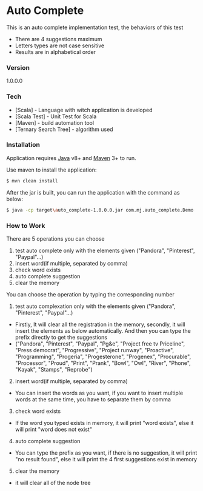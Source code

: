 # Auto Complete

This is an auto complete implementation test, the behaviors of this test
  - There are 4 suggestions maximum
  - Letters types are not case sensitive 
  - Results are in alphabetical order

### Version
1.0.0.0

### Tech

* [Scala] - Language with witch application is developed
* [Scala Test] - Unit Test for Scala
* [Maven] - build automation tool
* [Ternary Search Tree] - algorithm used

### Installation

Application requires [Java](https://www.java.com) v8+ and [Maven](https://maven.apache.org/) 3+ to run.

Use maven to install the application:

```sh
$ mvn clean install
```
After the jar is built, you can run the application with the command as below:
```sh
$ java -cp target\auto_complete-1.0.0.0.jar com.mj.auto_complete.Demo
```

### How to Work

There are 5 operations you can choose 
1. test auto complete only with the elements given ("Pandora", "Pinterest", "Paypal"...)
2. insert word(if multiple, separated by comma)
3. check word exists
4. auto complete suggestion
5. clear the memory

You can choose the operation by typing the corresponding number

1. test auto complexation only with the elements given ("Pandora", "Pinterest", "Paypal"...)
* Firstly, It will clear all the registration in the memory, secondly, it will insert the elements as below automatically. And then you can type the prefix directly to get the suggestions
* ("Pandora", "Pinterest", "Paypal", "Pg&e", "Project free tv Priceline", "Press democrat", "Progressive", "Project runway", "Proactive", "Programming", "Progeria", "Progesterone", "Progenex", "Procurable", "Processor", "Proud", "Print", "Prank", "Bowl", "Owl", "River", "Phone", "Kayak", "Stamps", "Reprobe")

2. insert word(if multiple, separated by comma)
* You can insert the words as you want, if you want to insert multiple words at the same time, you have to separate them by comma

3. check word exists
* If the word you typed exists in memory, it will print "word exists", else it will print "word does not exist"

4. auto complete suggestion
* You can type the prefix as you want, if there is no suggestion, it will print "no result found", else it will print the 4 first suggestions exist in memory

5. clear the memory
* it will clear all of the node tree